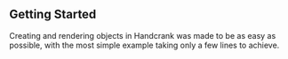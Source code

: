 ## Getting Started

<p>Creating and rendering objects in Handcrank was made to be as easy as possible, with the most simple example taking only a few lines to achieve.</p>
